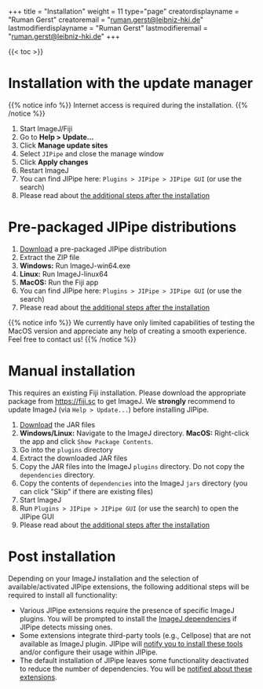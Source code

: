 +++
title = "Installation"
weight = 11
type="page"
creatordisplayname = "Ruman Gerst"
creatoremail = "ruman.gerst@leibniz-hki.de"
lastmodifierdisplayname = "Ruman Gerst"
lastmodifieremail = "ruman.gerst@leibniz-hki.de"
+++

{{< toc >}}

# Installation with the update manager

{{% notice info %}}
Internet access is required during the installation.
{{% /notice %}}

1. Start ImageJ/Fiji
2. Go to **Help > Update...**
3. Click **Manage update sites**
4. Select `JIPipe` and close the manage window
5. Click **Apply changes**
6. Restart ImageJ
7. You can find JIPipe here: `Plugins > JIPipe > JIPipe GUI` (or use the search)
8. Please read about [the additional steps after the installation](#post-installation)

# Pre-packaged JIPipe distributions

1. [Download](/download) a pre-packaged JIPipe distribution
2. Extract the ZIP file
3. **Windows:** Run ImageJ-win64.exe
4. **Linux:** Run ImageJ-linux64
5. **MacOS:** Run the Fiji app
6. You can find JIPipe here: `Plugins > JIPipe > JIPipe GUI` (or use the search)
7. Please read about [the additional steps after the installation](#post-installation)

{{% notice info %}}
We currently have only limited capabilities of testing the MacOS version and appreciate any help of creating a smooth experience. Feel free to contact us!
{{% /notice %}}

# Manual installation

This requires an existing Fiji installation. Please download the appropriate package from https://fiji.sc to get ImageJ. 
We **strongly** recommend to update ImageJ (via `Help > Update...`) before installing JIPipe.

1. [Download](/download) the JAR files
2. **Windows/Linux:** Navigate to the ImageJ directory. **MacOS:** Right-click the app and click `Show Package Contents`. 
3. Go into the `plugins` directory
4. Extract the downloaded JAR files
5. Copy the JAR files into the ImageJ `plugins` directory. Do not copy the `dependencies` directory.
6. Copy the contents of `dependencies` into the ImageJ `jars` directory (you can click "Skip" if there are existing files)
7. Start ImageJ
8. Run `Plugins > JIPipe > JIPipe GUI` (or use the search) to open the JIPipe GUI
9. Please read about [the additional steps after the installation](#post-installation)

# Post installation

Depending on your ImageJ installation and the selection of available/activated JIPipe extensions, the following additional steps will be required to install all functionality:

* Various JIPipe extensions require the presence of specific ImageJ plugins. You will be prompted to install the [ImageJ dependencies](/installation/dependencies) if JIPipe detects missing ones.
* Some extensions integrate third-party tools (e.g., Cellpose) that are not available as ImageJ plugin. JIPipe will [notify you to install these tools](/installation/third-party) and/or configure their usage within JIPipe. 
* The default installation of JIPipe leaves some functionality deactivated to reduce the number of dependencies. You will be [notified about these extensions](/installation/extensions).